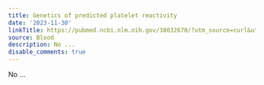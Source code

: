 ```yaml
---
title: Genetics of predicted platelet reactivity
date: '2023-11-30'
linkTitle: https://pubmed.ncbi.nlm.nih.gov/38032670/?utm_source=curl&utm_medium=rss&utm_campaign=journals&utm_content=7603509&fc=None&ff=20231201170726&v=2.17.9.post6+86293ac
source: Blood
description: No ...
disable_comments: true
---
```

No ...